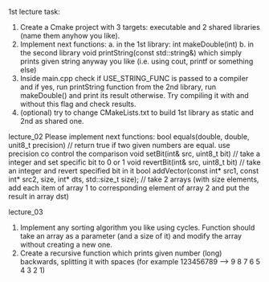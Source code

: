    1st lecture task:
1. Create a Cmake project with 3 targets: executable and 2 shared libraries (name them anyhow you like).
2. Implement next functions:
   a. in the 1st library: int makeDouble(int)
   b. in the second library void printString(const std::string&) which simply prints given string anyway you like (i.e. using cout, printf or something else)
3. Inside main.cpp check if USE_STRING_FUNC is passed to a compiler and if yes, run printString function from the 2nd library, run makeDouble() and print its result otherwise. Try compiling it with and without this flag and check results.
4. (optional) try to change CMakeLists.txt to build 1st library as static and 2nd as shared one.

lecture_02
Please implement next functions:
bool equals(double, double, unit8_t precision) // return true if two given numbers are equal. use precision co control the comparison
void setBit(int& src, uint8_t bit) // take a integer and set specific bit to 0 or 1
void revertBit(int& src, uint8_t bit) // take an integer and revert specified bit in it
bool addVector(const int* src1, const int* src2, size, int* dts, std::size_t size); // take 2 arrays (with size elements, add each item of array 1 to corresponding element of array 2 and put the result in array dst)

lecture_03
1. Implement any sorting algorithm you like using cycles. Function should take an array as a parameter (and a size of it) and modify the array without creating a new one.
2. Create a recursive function which prints given number (long) backwards, splitting it with spaces (for example  123456789 --> 9 8 7 6 5 4 3 2 1)


